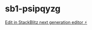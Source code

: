 # sb1-psipqyzg

[Edit in StackBlitz next generation editor ⚡️](https://stackblitz.com/~/github.com/sujaysarraf-dev/sb1-psipqyzg)